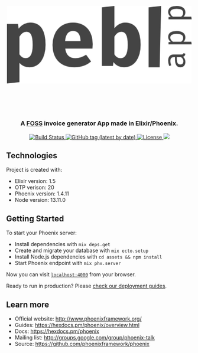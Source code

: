 <h1 align="center">
  <br><br>
  <a href="https://github.com/tomkonidas/pebl"><img src="./assets/static/images/pebl.png" alt="Pebl" width="500"></a>
  <br><br><br>
</h1>

<h3 align="center">A <a href="https://en.wikipedia.org/wiki/Free_and_open-source_software" target="_blank">FOSS</a> invoice generator App made in Elixir/Phoenix.</h3>

<p align="center">
  <a href="https://travis-ci.com/github/tomkonidas/pebl">
    <img src="https://travis-ci.com/tomkonidas/pebl.svg?branch=master" alt="Build Status">
  </a>
  <a href="https://img.shields.io/github/v/tag/tomkonidas/pebl">
    <img src="https://img.shields.io/github/v/tag/tomkonidas/pebl" alt="GitHub tag (latest by date)">
  </a>
  <a href="https://raw.githubusercontent.com/tomkonidas/pebl/master/LICENSE">
    <img src="https://img.shields.io/github/license/tomkonidas/pebl" alt="License">
  </a>
  <a href="https://pebl.app">
    <img src="https://img.shields.io/badge/demo-online-purple.svg">
  </a>
</p>

## Technologies
Project is created with:
* Elixir version: 1.5
* OTP verison: 20
* Phoenix version: 1.4.11
* Node version: 13.11.0

## Getting Started

To start your Phoenix server:

  * Install dependencies with `mix deps.get`
  * Create and migrate your database with `mix ecto.setup`
  * Install Node.js dependencies with `cd assets && npm install`
  * Start Phoenix endpoint with `mix phx.server`

Now you can visit [`localhost:4000`](http://localhost:4000) from your browser.

Ready to run in production? Please [check our deployment guides](https://hexdocs.pm/phoenix/deployment.html).

## Learn more

  * Official website: http://www.phoenixframework.org/
  * Guides: https://hexdocs.pm/phoenix/overview.html
  * Docs: https://hexdocs.pm/phoenix
  * Mailing list: http://groups.google.com/group/phoenix-talk
  * Source: https://github.com/phoenixframework/phoenix
